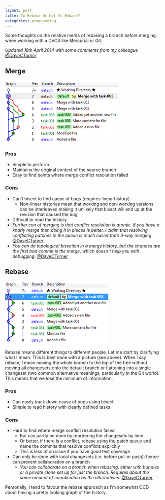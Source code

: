 ```yaml
---
layout: post
title: To Rebase Or Not To Rebase?
categories: programming
---
```

Some thoughts on the relative merits of rebasing a branch before merging when working with a DVCS like Mercurial or Git.

_Updated 18th April 2014 with some comments from my colleague [@DaveCTurner](https://twitter.com/davecturner)_

## Merge

![](/images/merge.png)

### Pros
* Simple to perform
* Maintains the original context of the source branch
* Easy to find points where merge conflict resolution failed

### Cons
* Can’t bisect to find cause of bugs (requires linear history)
  - Non-linear histories mean that working and non-working versions can be interleaved making it unlikely that bisect will end up at the revision that caused the bug
* Difficult to read the history
* _Further con of merging is that conflict resolution is atomic. If you have a knarly merge then doing it in pieces is better. I claim that resolving conflicting patches in the queue is much easier than 3-way merging_ [@DaveCTurner](https://twitter.com/davecturner)
* _You can do topological bisection in a mergy history, but the chances are the first bad commit is the merge, which doesn't help you with debugging._ [@DaveCTurner](https://twitter.com/davecturner)


## Rebase

![](/images/rebase.png)

Rebase means different things to different people.  Let me start by clarifying what I mean.  This is best done with a picture (see above).  When I say rebase, I mean moving the whole branch to the top of the tree without moving all changesets onto the default branch or flattening into a single changeset (two common alternative meanings, particularly in the Git world).  This means that we lose the minimum of information.

### Pros
* Can easily track down cause of bugs using bisect
* Simple to read history with clearly defined tasks

### Cons
* Hard to find where merge conflict resolution failed
  - But can partly be done by reordering the changesets by time
  - Or better, if there is a conflict, rebase using the patch queue and name the commits that resolve conflicts explicitly
  - This is less of an issue if you have good test coverage
* Can only be done with local changesets (i.e. before pull or push); hence can prevent collaboration on a branch
  - _You can collaborate on a branch when rebasing, either with bundles or a private clone set up for just the branch. Requires about the same amount of coordination as the alternatives._ [@DaveCTurner](https://twitter.com/davecturner)

Personally, I tend to favour the rebase approach as I’m somewhat OCD about having a pretty looking graph of the history.

